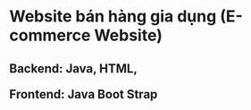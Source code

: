 <h1> Website bán hàng gia dụng (E-commerce Website) </h1>

<h2> Backend: Java, HTML, 
  
  Frontend: Java Boot Strap </h2>

